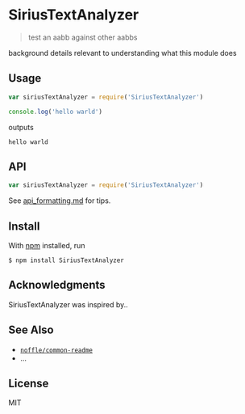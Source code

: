 # SiriusTextAnalyzer

> test an aabb against other aabbs

background details relevant to understanding what this module does

## Usage

```js
var siriusTextAnalyzer = require('SiriusTextAnalyzer')

console.log('hello warld')
```

outputs

```
hello warld
```

## API

```js
var siriusTextAnalyzer = require('SiriusTextAnalyzer')
```

See [api_formatting.md](api_formatting.md) for tips.

## Install

With [npm](https://npmjs.org/) installed, run

```
$ npm install SiriusTextAnalyzer
```

## Acknowledgments

SiriusTextAnalyzer was inspired by..

## See Also

- [`noffle/common-readme`](https://github.com/noffle/common-readme)
- ...

## License

MIT

